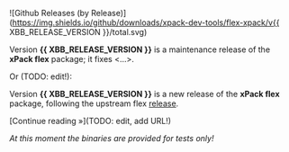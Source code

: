 ![Github Releases (by Release)](https://img.shields.io/github/downloads/xpack-dev-tools/flex-xpack/v{{ XBB_RELEASE_VERSION }}/total.svg)

Version **{{ XBB_RELEASE_VERSION }}** is a maintenance release of the **xPack flex** package; it fixes <...>.

Or (TODO: edit!):

Version **{{ XBB_RELEASE_VERSION }}** is a new release of the **xPack flex** package, following the upstream flex [release](https://github.com/westes/flex/releases).

[Continue reading »](TODO: edit, add URL!)

_At this moment the binaries are provided for tests only!_
